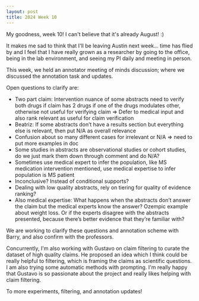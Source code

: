```yaml
---
layout: post
title: 2024 Week 10
---
```


My goodness, week 10! I can't believe that it's already August! :)

It makes me sad to think that I'll be leaving Austin next week... time has flied by and I feel that I have really grown as a researcher by going to the office, being in the lab environment, and seeing my PI daily and meeting in person.

This week, we held an annotator meeting of minds discussion; where we discussed the annotation task and updates.

Open questions to clarify are:
- Two part claim: Intervention nuance of some abstracts need to verify both drugs if claim has 2 drugs if one of the drugs modulates other,  otherwise not useful for verifying claim => Defer to medical input and also rank relevant as useful for claim verification
- Beatriz: If some abstracts don’t have a results section but everything else is relevant, then put N/A as overall relevance
- Confusion about so many different cases for irrelevant or N/A => need to put more examples in doc
- Some studies in abstracts are observational studies or cohort studies, do we just mark them down through comment and do N/A?
- Sometimes use medical expert to infer the population, like MS medication intervention mentioned, use medical expertise to infer population is MS patient
- Inconclusive? Instead of conditional supports?
- Dealing with low quality abstracts, rely on tiering for quality of evidence ranking?
- Also medical expertise: What happens when the abstracts don’t answer the claim but the medical experts know the answer? Ozempic example about weight loss. Or if the experts disagree with the abstracts presented, because there’s better evidence that they’re familiar with?

We are working to clarify these questions and annotation scheme with Barry, and also confirm with the professors. 

Concurrently, I'm also working with Gustavo on claim filtering to curate the dataset of high quality claims.
He proposed an idea which I think could be really helpful to filtering, which is framing the claims as scientific questions. I am also trying some automatic methods with prompting. I'm really happy that Gustavo is so passionate about the project and really likes helping with claim filtering.

To more experiments, filtering, and annotation updates!
